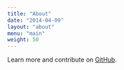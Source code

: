 ```yaml
---
title: "About"
date: "2014-04-09"
layout: "about"
menu: "main"
weight: 50
---
```



Learn more and contribute on [GitHub](https://github.com/gohugoio).


